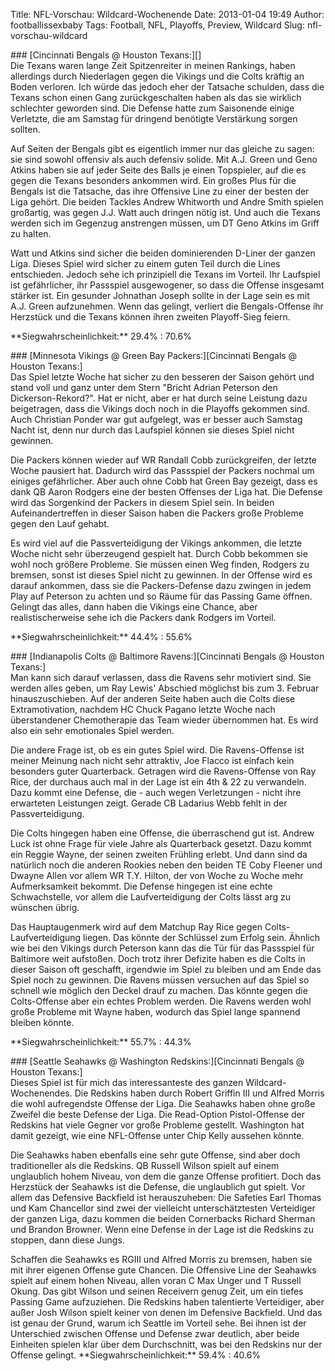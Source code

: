 Title: NFL-Vorschau: Wildcard-Wochenende
Date: 2013-01-04 19:49
Author: footballissexbaby
Tags: Football, NFL, Playoffs, Preview, Wildcard
Slug: nfl-vorschau-wildcard

<div id="accordion">
### [Cincinnati Bengals @ Houston Texans:][]

<div>
Die Texans waren lange Zeit Spitzenreiter in meinen Rankings, haben
allerdings durch Niederlagen gegen die Vikings und die Colts kräftig an
Boden verloren. Ich würde das jedoch eher der Tatsache schulden, dass
die Texans schon einen Gang zurückgeschalten haben als das sie wirklich
schlechter geworden sind. Die Defense hatte zum Saisonende einige
Verletzte, die am Samstag für dringend benötigte Verstärkung sorgen
sollten.

Auf Seiten der Bengals gibt es eigentlich immer nur das gleiche zu
sagen: sie sind sowohl offensiv als auch defensiv solide. Mit A.J. Green
und Geno Atkins haben sie auf jeder Seite des Balls je einen Topspieler,
auf die es gegen die Texans besonders ankommen wird. Ein großes Plus für
die Bengals ist die Tatsache, das ihre Offensive Line zu einer der
besten der Liga gehört. Die beiden Tackles Andrew Whitworth und Andre
Smith spielen großartig, was gegen J.J. Watt auch dringen nötig ist. Und
auch die Texans werden sich im Gegenzug anstrengen müssen, um DT Geno
Atkins im Griff zu halten.

Watt und Atkins sind sicher die beiden dominierenden D-Liner der ganzen
Liga. Dieses Spiel wird sicher zu einem guten Teil durch die Lines
entschieden. Jedoch sehe ich prinzipiell die Texans im Vorteil. Ihr
Laufspiel ist gefährlicher, ihr Passspiel ausgewogener, so dass die
Offense insgesamt stärker ist. Ein gesunder Johnathan Joseph sollte in
der Lage sein es mit A.J. Green aufzunehmen. Wenn das gelingt, verliert
die Bengals-Offense ihr Herzstück und die Texans können ihren zweiten
Playoff-Sieg feiern.

<p>
**Siegwahrscheinlichkeit:** 29.4% : 70.6%

</div>
### [Minnesota Vikings @ Green Bay Packers:][Cincinnati Bengals @ Houston Texans:]

<div>
Das Spiel letzte Woche hat sicher zu den besseren der Saison gehört und
stand voll und ganz unter dem Stern "Bricht Adrian Peterson den
Dickerson-Rekord?". Hat er nicht, aber er hat durch seine Leistung dazu
beigetragen, dass die Vikings doch noch in die Playoffs gekommen sind.
Auch Christian Ponder war gut aufgelegt, was er besser auch Samstag
Nacht ist, denn nur durch das Laufspiel können sie dieses Spiel nicht
gewinnen.

Die Packers können wieder auf WR Randall Cobb zurückgreifen, der letzte
Woche pausiert hat. Dadurch wird das Passspiel der Packers nochmal um
einiges gefährlicher. Aber auch ohne Cobb hat Green Bay gezeigt, dass es
dank QB Aaron Rodgers eine der besten Offenses der Liga hat. Die Defense
wird das Sorgenkind der Packers in diesem Spiel sein. In beiden
Aufeinandertreffen in dieser Saison haben die Packers große Probleme
gegen den Lauf gehabt.

Es wird viel auf die Passverteidigung der Vikings ankommen, die letzte
Woche nicht sehr überzeugend gespielt hat. Durch Cobb bekommen sie wohl
noch größere Probleme. Sie müssen einen Weg finden, Rodgers zu bremsen,
sonst ist dieses Spiel nicht zu gewinnen. In der Offense wird es darauf
ankommen, dass sie die Packers-Defense dazu zwingen in jedem Play auf
Peterson zu achten und so Räume für das Passing Game öffnen. Gelingt das
alles, dann haben die Vikings eine Chance, aber realistischerweise sehe
ich die Packers dank Rodgers im Vorteil.

<p>
**Siegwahrscheinlichkeit:** 44.4% : 55.6%

</div>
### [Indianapolis Colts @ Baltimore Ravens:][Cincinnati Bengals @ Houston Texans:]

<div>
Man kann sich darauf verlassen, dass die Ravens sehr motiviert sind. Sie
werden alles geben, um Ray Lewis' Abschied möglichst bis zum 3. Februar
hinauszuschieben. Auf der anderen Seite haben auch die Colts diese
Extramotivation, nachdem HC Chuck Pagano letzte Woche nach überstandener
Chemotherapie das Team wieder übernommen hat. Es wird also ein sehr
emotionales Spiel werden.

Die andere Frage ist, ob es ein gutes Spiel wird. Die Ravens-Offense ist
meiner Meinung nach nicht sehr attraktiv, Joe Flacco ist einfach kein
besonders guter Quarterback. Getragen wird die Ravens-Offense von Ray
Rice, der durchaus auch mal in der Lage ist ein 4th & 22 zu verwandeln.
Dazu kommt eine Defense, die - auch wegen Verletzungen - nicht ihre
erwarteten Leistungen zeigt. Gerade CB Ladarius Webb fehlt in der
Passverteidigung.

Die Colts hingegen haben eine Offense, die überraschend gut ist. Andrew
Luck ist ohne Frage für viele Jahre als Quarterback gesetzt. Dazu kommt
ein Reggie Wayne, der seinen zweiten Frühling erlebt. Und dann sind da
natürlich noch die anderen Rookies neben den beiden TE Coby Fleener und
Dwayne Allen vor allem WR T.Y. Hilton, der von Woche zu Woche mehr
Aufmerksamkeit bekommt. Die Defense hingegen ist eine echte
Schwachstelle, vor allem die Laufverteidigung der Colts lässt arg zu
wünschen übrig.

Das Hauptaugenmerk wird auf dem Matchup Ray Rice gegen
Colts-Laufverteidigung liegen. Das könnte der Schlüssel zum Erfolg sein.
Ähnlich wie bei den Vikings durch Peterson kann das die Tür für das
Passspiel für Baltimore weit aufstoßen. Doch trotz ihrer Defizite haben
es die Colts in dieser Saison oft geschafft, irgendwie im Spiel zu
bleiben und am Ende das Spiel noch zu gewinnen. Die Ravens müssen
versuchen auf das Spiel so schnell wie möglich den Deckel drauf zu
machen. Das könnte gegen die Colts-Offense aber ein echtes Problem
werden. Die Ravens werden wohl große Probleme mit Wayne haben, wodurch
das Spiel lange spannend bleiben könnte.

<p>
**Siegwahrscheinlichkeit:** 55.7% : 44.3%

</div>
### [Seattle Seahawks @ Washington Redskins:][Cincinnati Bengals @ Houston Texans:]

<div>
Dieses Spiel ist für mich das interessanteste des ganzen
Wildcard-Wochenendes. Die Redskins haben durch Robert Griffin III und
Alfred Morris die wohl aufregendste Offense der Liga. Die Seahawks haben
ohne große Zweifel die beste Defense der Liga. Die Read-Option
Pistol-Offense der Redskins hat viele Gegner vor große Probleme
gestellt. Washington hat damit gezeigt, wie eine NFL-Offense unter Chip
Kelly aussehen könnte.

Die Seahawks haben ebenfalls eine sehr gute Offense, sind aber doch
traditioneller als die Redskins. QB Russell Wilson spielt auf einem
unglaublich hohem Niveau, von dem die ganze Offense profitiert. Doch das
Herzstück der Seahawks ist die Defense, die unglaublich gut spielt. Vor
allem das Defensive Backfield ist herauszuheben: Die Safeties Earl
Thomas und Kam Chancellor sind zwei der vielleicht unterschätztesten
Verteidiger der ganzen Liga, dazu kommen die beiden Cornerbacks Richard
Sherman und Brandon Browner. Wenn eine Defense in der Lage ist die
Redskins zu stoppen, dann diese Jungs.

<p>
Schaffen die Seahawks es RGIII und Alfred Morris zu bremsen, haben sie
mit ihrer eigenen Offense gute Chancen. Die Offensive Line der Seahawks
spielt auf einem hohen Niveau, allen voran C Max Unger und T Russell
Okung. Das gibt Wilson und seinen Receivern genug Zeit, um ein tiefes
Passing Game aufzuziehen. Die Redskins haben talentierte Verteidiger,
aber außer Josh Wilson spielt keiner von denen im Defensive Backfield.
Und das ist genau der Grund, warum ich Seattle im Vorteil sehe. Bei
ihnen ist der Unterschied zwischen Offense und Defense zwar deutlich,
aber beide Einheiten spielen klar über dem Durchschnitt, was bei den
Redskins nur der Offense gelingt.  
**Siegwahrscheinlichkeit:** 59.4% : 40.6%

</div>
</div>

  [Cincinnati Bengals @ Houston Texans:]: #
